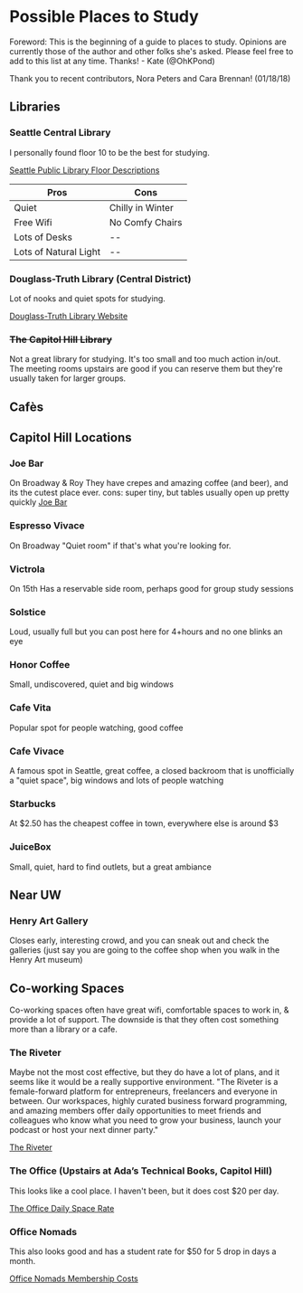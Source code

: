 Possible Places to Study
=============
Foreword: This is the beginning of a guide to places to study. Opinions are currently those of the author and other folks she's asked. Please feel free to add to this list at any time. Thanks! - Kate (@OhKPond)

Thank you to recent contributors, Nora Peters and Cara Brennan! (01/18/18)

## Libraries ##

### Seattle Central Library ###
I personally found floor 10 to be the best for studying.

[Seattle Public Library Floor Descriptions](http://www.spl.org/locations/central-library/cen-plan-a-visit/cen-floor-by-floor-highlights)

Pros  | Cons
------------- | -------------
Quiet  | Chilly in Winter
Free Wifi  | No Comfy Chairs
Lots of Desks | --
Lots of Natural Light | --

### Douglass-Truth Library (Central District) ###

Lot of nooks and quiet spots for studying.

[Douglass-Truth Library Website](http://www.spl.org/locations/douglass-truth-branch)

###  ~~The Capitol Hill Library~~ ###

Not a great library for studying. It's too small and too much action in/out. The meeting rooms upstairs are good if you can reserve them but they're usually taken for larger groups.

## Cafès ##

## Capitol Hill Locations ##

### Joe Bar ###
On Broadway & Roy
They have crepes and amazing coffee (and beer), and its the cutest place ever. cons: super tiny, but tables usually open up pretty quickly  [Joe Bar](https://www.yelp.com/biz/joe-bar-seattle)

### Espresso Vivace ###
On Broadway
"Quiet room" if that's what you're looking for.

### Victrola ###
On 15th
Has a reservable side room, perhaps good for group study sessions

### Solstice ###
Loud, usually full but you can post here for 4+hours and no one blinks an eye

### Honor Coffee ###
Small, undiscovered, quiet and big windows

### Cafe Vita ###
Popular spot for people watching, good coffee

### Cafe Vivace ###
A famous spot in Seattle, great coffee, a closed backroom that is unofficially a "quiet space", big windows and lots of people watching

### Starbucks ###
At $2.50 has the cheapest coffee in town, everywhere else is around $3

### JuiceBox ###
Small, quiet, hard to find outlets, but a great ambiance

## Near UW ##
### Henry Art Gallery ###
Closes early, interesting crowd, and you can sneak out and check the galleries (just say you are going to the coffee shop when you walk in the Henry Art museum)

## Co-working Spaces ##
Co-working spaces often have great wifi, comfortable spaces to work in, & provide a lot of support. The downside is that they often cost something more than a library or a cafe.

### The Riveter ###

Maybe not the most cost effective, but they do have a lot of plans, and it seems like it would be a really supportive environment. "The Riveter is a female-forward platform for entrepreneurs, freelancers and everyone in between. Our workspaces, highly curated business forward programming, and amazing members offer daily opportunities to meet friends and colleagues who know what you need to grow your business, launch your podcast or host your next dinner party."

[The Riveter](https://theriveter.co//)

### The Office (Upstairs at Ada’s Technical Books, Capitol Hill) ###

This looks like a cool place. I haven't been, but it does cost $20 per day.

[The Office Daily Space Rate](http://theoffice.adasbooks.com/daily-spaces/)

### Office Nomads ###

This also looks good and has a student rate for $50 for 5 drop in days a month.

[Office Nomads Membership Costs](http://officenomads.com/join/)
